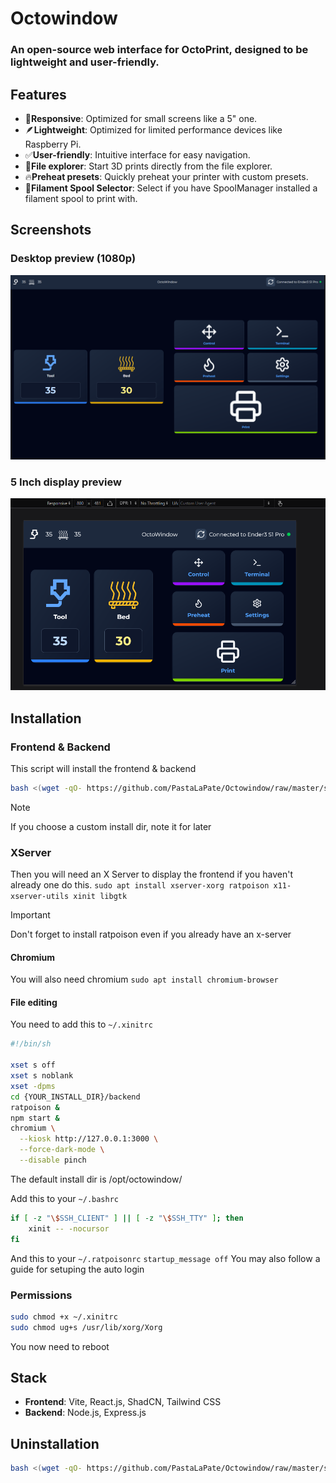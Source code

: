 # Octowindow

### An open-source web interface for OctoPrint, designed to be lightweight and user-friendly.

## Features

- 📱**Responsive**: Optimized for small screens like a 5" one.
- 🪶**Lightweight**: Optimized for limited performance devices like Raspberry Pi.
- ✅**User-friendly**: Intuitive interface for easy navigation.
- 📂**File explorer**: Start 3D prints directly from the file explorer.
- 🔥**Preheat presets**: Quickly preheat your printer with custom presets.
- 🧵**Filament Spool Selector**: Select if you have SpoolManager installed a filament spool to print with.

## Screenshots

### Desktop preview (1080p)

![Desktop preview(1080p)](https://raw.githubusercontent.com/PastaLaPate/Octowindow/master/images/preview-desktop.png)

### 5 Inch display preview

![5 Inch display preview](https://raw.githubusercontent.com/PastaLaPate/Octowindow/master/images/preview-5inch.png)

## Installation

### Frontend & Backend

This script will install the frontend & backend

```bash
bash <(wget -qO- https://github.com/PastaLaPate/Octowindow/raw/master/scripts/install.sh)
```

> [!NOTE]
> If you choose a custom install dir, note it for later

### XServer

Then you will need an X Server to display the frontend if you haven't already one do this.
`sudo apt install xserver-xorg ratpoison x11-xserver-utils xinit libgtk`

> [!IMPORTANT]
> Don't forget to install ratpoison even if you already have an x-server

#### Chromium

You will also need chromium `sudo apt install chromium-browser`

#### File editing

You need to add this to `~/.xinitrc`

```bash
#!/bin/sh

xset s off
xset s noblank
xset -dpms
cd {YOUR_INSTALL_DIR}/backend
ratpoison &
npm start &
chromium \
  --kiosk http://127.0.0.1:3000 \
  --force-dark-mode \
  --disable pinch
```

The default install dir is /opt/octowindow/

Add this to your `~/.bashrc`

```bash
if [ -z "\$SSH_CLIENT" ] || [ -z "\$SSH_TTY" ]; then
    xinit -- -nocursor
fi
```

And this to your `~/.ratpoisonrc`
`startup_message off`
You may also follow a guide for setuping the auto login

### Permissions

```bash
sudo chmod +x ~/.xinitrc
sudo chmod ug+s /usr/lib/xorg/Xorg
```

You now need to reboot

## Stack

- **Frontend**: Vite, React.js, ShadCN, Tailwind CSS
- **Backend**: Node.js, Express.js

## Uninstallation

```bash
bash <(wget -qO- https://github.com/PastaLaPate/Octowindow/raw/master/scripts/uninstall.sh)
```
